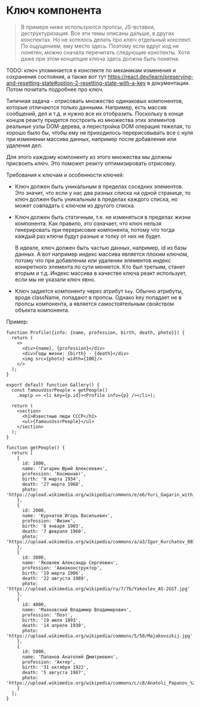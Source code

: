# Ключ компонента

> В примере ниже используются пропсы, JS-вставки, деструктуризация. Все эти темы описаны дальше, в других конспектах. Но не хотелось делать про ключ отдельный конспект. По ощущениям, ему место здесь. Поэтому если вдруг код не понятен, можно сначала перечитать следующие конспекты. Хотя даже при этом концепция ключа здесь должна быть понятна.

TODO: ключ упоминается в конспекте по механикам изменения и сохранения состояния, а также вот тут https://react.dev/learn/preserving-and-resetting-state#option-2-resetting-state-with-a-key в документации. Потом почитать подробнее про ключ.

Типичная задача - отрисовать множество одинаковых компонентов, которые отличаются только данными. Например, есть массив сообщений, дел и т.д. и нужно все их отобразить. Поскольку в конце концов реакту придется построить из множества этих элементов реальные узлы DOM-дерева, а перестройка DOM операция тяжелая, то хорошо было бы, чтобы ему не приходилось перерисовывать все с нуля при изменении массива данных, например после добавления или удаления дел.

Для этого каждому компоненту из этого множества мы должны присвоить *ключ*. Это поможет реакту оптимизировать отрисовку.

Требования к ключам и особенности ключей:

* Ключ должен быть уникальным в пределах соседних элементов. Это значит, что если у нас два разных списка на одной странице, то ключ должен быть уникальным в пределах каждого списка, но может совпадать с ключом из другого списка.

* Ключ должен быть статичным, т.е. не изменяться в пределах жизни компонента. Как правило, это означает, что ключ нельзя генерировать при перерисовке компонента, потому что тогда каждый раз ключи будут разные и толку от них не будет.

  В идеале, ключ должен быть частью данных, например, id из базы данных. А вот например индекс массива является плохим ключом, потому что при добавлении или удалении элементов индекс конкретного элемента по сути меняется. Кто был третьим, станет вторым и т.д. Индекс массива в качестве ключа реакт использует, если мы не указали ключ явно.

* Ключ задается компоненту через атрибут `key`. Обычно атрибуты, вроде className, попадают в пропсы. Однако key попадает не в пропсы компонента, а является самостоятельным свойством объекта компонента.

Пример:

```react
function Profile({info: {name, profession, birth, death, photo}}) {
  return (
    <>
      <div>{name}, {profession}</div>
      <div>Годы жизни: {birth} - {death}</div>
      <img src={photo} width={100}/>
    </>
  );
}

export default function Gallery() {
  const famousUssrPeople = getPeople()
    .map(p => <li key={p.id}><Profile info={p} /></li>);

  return (
    <section>
      <h1>Известные люди СССР</h1>
      <ul>{famousUssrPeople}</ul>
    </section>
  );
}

function getPeople() {
  return [
    {
      id: 1000,
      name: 'Гагарин Юрий Алексеевич',
      profession: 'Космонавт',
      birth: '9 марта 1934',
      death: '27 марта 1968',
      photo: 'https://upload.wikimedia.org/wikipedia/commons/e/e6/Yuri_Gagarin_with_awards.jpg'
    },
    {
      id: 2000,
      name: 'Курчатов Игорь Васильевич',
      profession: 'Физик',
      birth: '8 января 1903',
      death: '7 февраля 1960',
      photo: 'https://upload.wikimedia.org/wikipedia/commons/a/a3/Igor_Kurchatov_001.png'
    },
    {
      id: 3000,
      name: 'Яковлев Александр Сергеевич',
      profession: 'Авиаконструктор',
      birth: '19 марта 1906',
      death: '22 августа 1989',
      photo: 'https://upload.wikimedia.org/wikipedia/ru/7/7b/Yakovlev_AS-2GST.jpg'
    },
    {
      id: 4000,
      name: 'Маяковский Владимир Владимирович',
      profession: 'Поэт',
      birth: '19 июля 1893',
      death: '14 апреля 1930',
      photo: 'https://upload.wikimedia.org/wikipedia/commons/5/50/Majakovszkij.jpg'
    },
    {
      id: 5000,
      name: 'Папанов Анатолий Дмитриевич',
      profession: 'Актер',
      birth: '31 октября 1922',
      death: '5 августа 1987',
      photo: 'https://upload.wikimedia.org/wikipedia/commons/c/c8/Anatoli_Papanov_%281%29_cr.jpg'
    }
  ];
}
```
